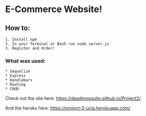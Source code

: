 # E-Commerce Website!

## How to:
    1. Install npm 
    2. In your Terminal or Bash run node server.js
    3. Register and Order!
    
### What was used:
    * Sequelize
    * Express
    * Handlebars
    * Routing
    * CRUD

Check out the site here: https://deadmosquito.github.io/Project2/

And the heroku here: https://project-2-ucla.herokuapp.com/
